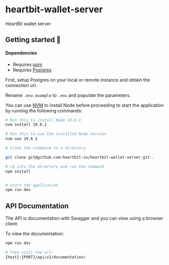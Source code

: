 
# heartbit-wallet-server
HeartBit wallet server


## Getting started 🐣
#### Dependencies

 - Requires [npm](https://www.npmjs.com/)
 - Requires [Postgres](https://www.postgresql.org/)

First, setup Postgres on your local or remote instance and obtain the connection url.

Rename `.env.example` to `.env` and populate the parameters.

You can use [NVM](https://github.com/nvm-sh/nvm) to install Node before proceeding to start the application by running the following commands:

```bash
# Run this to install Node 19.6.1
nvm install 19.6.1

# Run this to use the installed Node version 
nvm use 19.6.1

# clone the codebase to a directory

git clone git@github.com:heartbit-io/heartbit-wallet-server.git .

# cd into the directory and run the command
npm install


# start the application
npm run dev
```

## API Documentation

The API is documentation with Swagger and you can view using a browser client:

To view the documentation:

```bash
npm run dev

# then visit the url:
{host}:{PORT}/api/v1/documentation/
```

